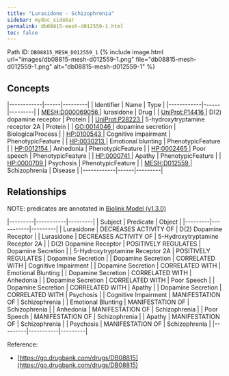 ```yaml
---
title: "Lurasidone - Schizophrenia"
sidebar: mydoc_sidebar
permalink: db08815-mesh-d012559-1.html
toc: false 
---
```



Path ID: `DB08815_MESH_D012559_1`
{% include image.html url="images/db08815-mesh-d012559-1.png" file="db08815-mesh-d012559-1.png" alt="db08815-mesh-d012559-1" %}

## Concepts

|------------|------|---------|
| Identifier | Name | Type    |
|------------|------|---------|
| <a href="https://identifiers.org/MESH:D000069056">MESH:D000069056 </a> | lurasidone | Drug |
| <a href="https://identifiers.org/UniProt:P14416">UniProt:P14416 </a> | D(2) dopamine receptor | Protein |
| <a href="https://identifiers.org/UniProt:P28223">UniProt:P28223 </a> | 5-hydroxytryptamine receptor 2A | Protein |
| <a href="https://identifiers.org/GO:0014046">GO:0014046 </a> | dopamine secretion | BiologicalProcess |
| <a href="https://identifiers.org/HP:0100543">HP:0100543 </a> | Cognitive impairment | PhenotypicFeature |
| <a href="https://identifiers.org/HP:0030213">HP:0030213 </a> | Emotional blunting | PhenotypicFeature |
| <a href="https://identifiers.org/HP:0012154">HP:0012154 </a> | Anhedonia | PhenotypicFeature |
| <a href="https://identifiers.org/HP:0002465">HP:0002465 </a> | Poor speech | PhenotypicFeature |
| <a href="https://identifiers.org/HP:0000741">HP:0000741 </a> | Apathy | PhenotypicFeature |
| <a href="https://identifiers.org/HP:0000709">HP:0000709 </a> | Psychosis | PhenotypicFeature |
| <a href="https://identifiers.org/MESH:D012559">MESH:D012559 </a> | Schizophrenia | Disease |
|------------|------|---------|

## Relationships


NOTE: predicates are annotated in <a href="https://github.com/biolink/biolink-model/releases/tag/v1.3.0">Biolink Model (v1.3.0)</a>

|---------|-----------|---------|
| Subject | Predicate | Object  |
|---------|-----------|---------|
| Lurasidone | DECREASES ACTIVITY OF | D(2) Dopamine Receptor |
| Lurasidone | DECREASES ACTIVITY OF | 5-Hydroxytryptamine Receptor 2A |
| D(2) Dopamine Receptor | POSITIVELY REGULATES | Dopamine Secretion |
| 5-Hydroxytryptamine Receptor 2A | POSITIVELY REGULATES | Dopamine Secretion |
| Dopamine Secretion | CORRELATED WITH | Cognitive Impairment |
| Dopamine Secretion | CORRELATED WITH | Emotional Blunting |
| Dopamine Secretion | CORRELATED WITH | Anhedonia |
| Dopamine Secretion | CORRELATED WITH | Poor Speech |
| Dopamine Secretion | CORRELATED WITH | Apathy |
| Dopamine Secretion | CORRELATED WITH | Psychosis |
| Cognitive Impairment | MANIFESTATION OF | Schizophrenia |
| Emotional Blunting | MANIFESTATION OF | Schizophrenia |
| Anhedonia | MANIFESTATION OF | Schizophrenia |
| Poor Speech | MANIFESTATION OF | Schizophrenia |
| Apathy | MANIFESTATION OF | Schizophrenia |
| Psychosis | MANIFESTATION OF | Schizophrenia |
|---------|-----------|---------|

Reference: 
  - [https://go.drugbank.com/drugs/DB08815](https://go.drugbank.com/drugs/DB08815)
